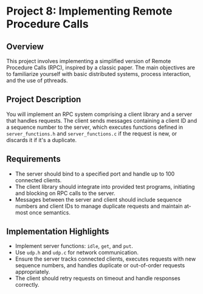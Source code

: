 # Project 8: Implementing Remote Procedure Calls 

## Overview
This project involves implementing a simplified version of Remote Procedure Calls (RPC), inspired by a classic paper. The main objectives are to familiarize yourself with basic distributed systems, process interaction, and the use of pthreads.

## Project Description
You will implement an RPC system comprising a client library and a server that handles requests. The client sends messages containing a client ID and a sequence number to the server, which executes functions defined in `server_functions.h` and `server_functions.c` if the request is new, or discards it if it's a duplicate.

## Requirements
- The server should bind to a specified port and handle up to 100 connected clients.
- The client library should integrate into provided test programs, initiating and blocking on RPC calls to the server.
- Messages between the server and client should include sequence numbers and client IDs to manage duplicate requests and maintain at-most once semantics.

## Implementation Highlights
- Implement server functions: `idle`, `get`, and `put`.
- Use `udp.h` and `udp.c` for network communication.
- Ensure the server tracks connected clients, executes requests with new sequence numbers, and handles duplicate or out-of-order requests appropriately.
- The client should retry requests on timeout and handle responses correctly.